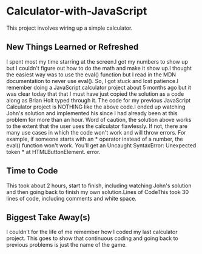 # Calculator-with-JavaScript

This project involves wiring up a simple calculator.

## New Things Learned or Refreshed

I spent most my time starring at the screen.I got my numbers to show up but I couldn't figure out how to do the math and make it show up.I thought the easiest way was to use the eval() function but I read in the MDN documentation to never use eval(). So, I got stuck and lost patience.I remember doing a JavaScript calculator project about 5 months ago but it was clear today that that I must have just copied the solution as a code along as Brian Holt typed through it. The code for my previous JavaScript Calculator project is NOTHING like the above code.I ended up watching John's solution and implemented his since I had already been at this problem for more than an hour. Word of caution, the solution above works to the extent that the user uses the calculator flawlessly. If not, there are many use cases in which the code won't work and will throw errors. For example, if someone starts with an * operator instead of a number, the eval() function won't work. You'll get an Uncaught SyntaxError: Unexpected token * at HTMLButtonElement.<anonymous> error.

## Time to Code

This took about 2 hours, start to finish, including watching John's solution and then going back to finish my own solution.Lines of CodeThis took 30 lines of code, including comments and white space.

## Biggest Take Away(s)

I couldn't for the life of me remember how I coded my last calculator project. This goes to show that continuous coding and going back to previous problems is just the name of the game. 
